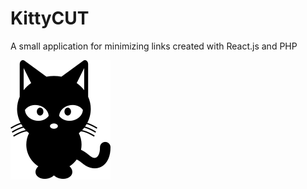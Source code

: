 # KittyCUT

A small application for minimizing links created with React.js and PHP

![Image of KittyCut](https://github.com/EgorkaMeow/kittycut/blob/master/for_readme.svg)
